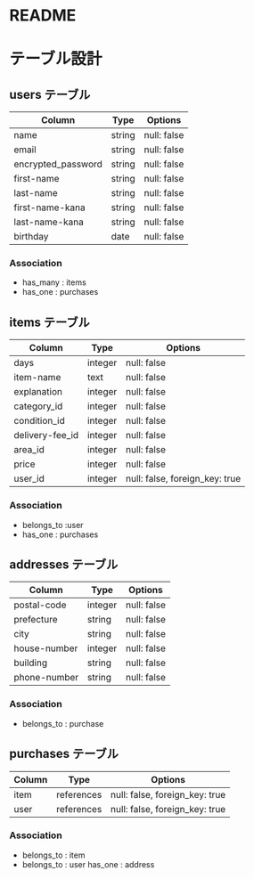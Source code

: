 # README

# テーブル設計

## users テーブル

| Column                    | Type   | Options     |
| --------                  | ------ | ----------- |
| name                      | string | null: false |
| email                     | string | null: false |
| encrypted_password        | string | null: false |
| first-name                | string | null: false |
| last-name                 | string | null: false |
| first-name-kana           | string | null: false |
| last-name-kana            | string | null: false |
| birthday                  | date   | null: false |



### Association

- has_many : items
- has_one : purchases

## items テーブル

| Column          | Type    |  Options                      |
| ------          | ------  | -----------                   |
| days            | integer | null: false                   |
| item-name       | text    | null: false                   |  
| explanation     | integer | null: false                   |
| category_id     | integer | null: false                   |
| condition_id    | integer | null: false                   |
| delivery-fee_id | integer | null: false                   |
| area_id         | integer | null: false                   |
| price           | integer | null: false                   |
| user_id         | integer | null: false, foreign_key: true|



### Association

- belongs_to :user
- has_one : purchases

## addresses テーブル

| Column       | Type       | Options                        |
| ------       | ---------- | ------------------------------ |
| postal-code  | integer    | null: false                    |
| prefecture   | string     | null: false                    |
| city         | string     | null: false                    |
| house-number | integer    | null: false                    |
| building     | string     | null: false                    |
| phone-number | string     | null: false                    |



### Association

- belongs_to : purchase

## purchases テーブル

| Column  | Type       | Options                        |
| ------- | ---------- | ------------------------------ |
| item    | references | null: false, foreign_key: true |
| user    | references | null: false, foreign_key: true |

### Association

- belongs_to : item
- belongs_to : user
  has_one : address